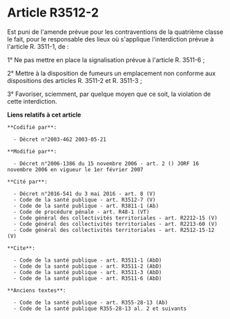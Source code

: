 # Article R3512-2

Est puni de l'amende prévue pour les contraventions de la quatrième classe le fait, pour le responsable des lieux où
s'applique l'interdiction prévue à l'article R. 3511-1, de :

1° Ne pas mettre en place la signalisation prévue à l'article R. 3511-6 ;

2° Mettre à la disposition de fumeurs un emplacement non conforme aux dispositions des articles R. 3511-2 et R. 3511-3 ;

3° Favoriser, sciemment, par quelque moyen que ce soit, la violation de cette interdiction.

**Liens relatifs à cet article**

	**Codifié par**:

	  - Décret n°2003-462 2003-05-21

	**Modifié par**:

	  - Décret n°2006-1386 du 15 novembre 2006 - art. 2 () JORF 16 novembre 2006 en vigueur le 1er février 2007

	**Cité par**:

	  - Décret n°2016-541 du 3 mai 2016 - art. 8 (V)
	  - Code de la santé publique - art. R3512-7 (V)
	  - Code de la santé publique - art. R3811-1 (Ab)
	  - Code de procédure pénale - art. R48-1 (VT)
	  - Code général des collectivités territoriales - art. R2212-15 (V)
	  - Code général des collectivités territoriales - art. R2213-60 (V)
	  - Code général des collectivités territoriales - art. R2512-15-12 (V)

	**Cite**:

	  - Code de la santé publique - art. R3511-1 (AbD)
	  - Code de la santé publique - art. R3511-2 (AbD)
	  - Code de la santé publique - art. R3511-3 (AbD)
	  - Code de la santé publique - art. R3511-6 (AbD)

	**Anciens textes**:

	  - Code de la santé publique - art. R355-28-13 (Ab)
	  - Code de la santé publique R355-28-13 al. 2 et suivants
